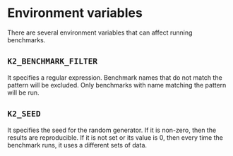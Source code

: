 
# Environment variables

There are several environment variables that can
affect running benchmarks.

## `K2_BENCHMARK_FILTER`

It specifies a regular expression. Benchmark names
that do not match the pattern will be excluded. Only
benchmarks with name matching the pattern will be run.

## `K2_SEED`

It specifies the seed for the random generator. If
it is non-zero, then the results are reproducible.
If it is not set or its value is 0, then every time
the benchmark runs, it uses a different sets of data.
